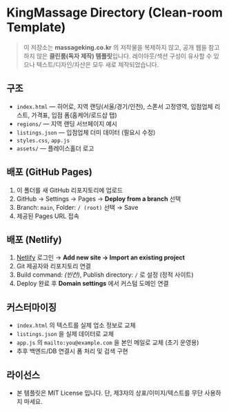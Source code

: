 # KingMassage Directory (Clean-room Template)

> 이 저장소는 **massageking.co.kr** 의 저작물을 복제하지 않고, 공개 웹을 참고하지 않은 **클린룸(독자 제작) 템플릿**입니다. 레이아웃/섹션 구성이 유사할 수 있으나 텍스트/디자인/자산은 모두 새로 제작되었습니다.

## 구조
- `index.html` — 히어로, 지역 랜딩(서울/경기/인천), 스폰서 고정영역, 입점업체 리스트, 가격표, 입점 폼(홈케어/로드샵 탭)
- `regions/` — 지역 랜딩 서브페이지 예시
- `listings.json` — 입점업체 더미 데이터 (필요시 수정)
- `styles.css`, `app.js`
- `assets/` — 플레이스홀더 로고

## 배포 (GitHub Pages)
1. 이 폴더를 새 GitHub 리포지토리에 업로드
2. GitHub → Settings → Pages → **Deploy from a branch** 선택
3. Branch: `main`, Folder: `/ (root)` 선택 → Save
4. 제공된 Pages URL 접속

## 배포 (Netlify)
1. [Netlify](https://app.netlify.com/) 로그인 → **Add new site → Import an existing project**
2. Git 제공자와 리포지토리 연결
3. Build command: *(빈칸)*, Publish directory: `/` 로 설정 (정적 사이트)
4. Deploy 완료 후 **Domain settings** 에서 커스텀 도메인 연결

## 커스터마이징
- `index.html` 의 텍스트를 실제 업소 정보로 교체
- `listings.json` 을 실제 데이터로 교체
- `app.js` 의 `mailto:you@example.com` 을 본인 메일로 교체 (초기 운영용)
- 추후 백엔드/DB 연결시 폼 처리 및 검색 구현

## 라이선스
- 본 템플릿은 MIT License 입니다. 단, 제3자의 상표/이미지/텍스트를 무단 사용하지 마세요.
